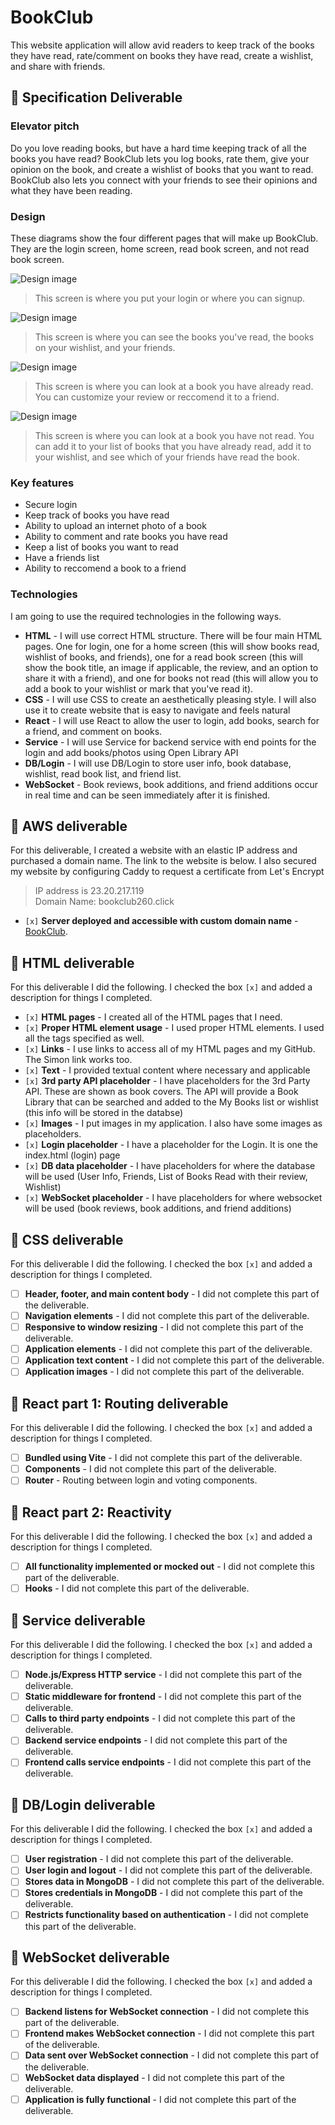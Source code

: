 # BookClub

This website application will allow avid readers to keep track of the books they have read, rate/comment on books they have read, create a wishlist, and share with friends.

## 🚀 Specification Deliverable

### Elevator pitch

Do you love reading books, but have a hard time keeping track of all the books you have read? BookClub lets you log books, rate them, give your opinion on the book, and create a wishlist of books that you want to read. BookClub also lets you connect with your friends to see their opinions and what they have been reading.

### Design

These diagrams show the four different pages that will make up BookClub. They are the login screen, home screen, read book screen, and not read book screen.

![Design image](LoginPage.png)

> This screen is where you put your login or where you can signup.

![Design image](HomeScreen.png)

> This screen is where you can see the books you've read, the books on your wishlist, and your friends.

![Design image](ReadBook.png)

> This screen is where you can look at a book you have already read. You can customize your review or reccomend it to a friend.

![Design image](NotReadBook.png)

> This screen is where you can look at a book you have not read. You can add it to your list of books that you have already read, add it to your wishlist, and see which of your friends have read the book. 

### Key features

- Secure login
- Keep track of books you have read
- Ability to upload an internet photo of a book
- Ability to comment and rate books you have read
- Keep a list of books you want to read
- Have a friends list
- Ability to reccomend a book to a friend

### Technologies

I am going to use the required technologies in the following ways.

- **HTML** - I will use correct HTML structure. There will be four main HTML pages. One for login, one for a home screen (this will show books read, wishlist of books, and friends), one for a read book screen (this will show the book title, an image if applicable, the review, and an option to share it with a friend), and one for books not read (this will allow you to add a book to your wishlist or mark that you've read it).
- **CSS** - I will use CSS to create an aesthetically pleasing style. I will also use it to create website that is easy to navigate and feels natural
- **React** - I will use React to allow the user to login, add books, search for a friend, and comment on books.
- **Service** - I will use Service for backend service with end points for the login and add books/photos using Open Library API
- **DB/Login** - I will use DB/Login to store user info, book database, wishlist, read book list, and friend list.
- **WebSocket** - Book reviews, book additions, and friend additions occur in real time and can be seen immediately after it is finished.

## 🚀 AWS deliverable

For this deliverable, I created a website with an elastic IP address and purchased a domain name. The link to the website is below. I also secured my website by configuring Caddy to request a certificate from Let's Encrypt

> IP address is 23.20.217.119\
> Domain Name: bookclub260.click

- `[x]` **Server deployed and accessible with custom domain name** - [BookClub](https://bookclub260.click).

## 🚀 HTML deliverable

For this deliverable I did the following. I checked the box `[x]` and added a description for things I completed.

- `[x]` **HTML pages** - I created all of the HTML pages that I need.
- `[x]` **Proper HTML element usage** - I used proper HTML elements. I used all the tags specified as well.
- `[x]` **Links** - I use links to access all of my HTML pages and my GitHub. The Simon link works too.
- `[x]` **Text** - I provided textual content where necessary and applicable
- `[x]` **3rd party API placeholder** - I have placeholders for the 3rd Party API. These are shown as book covers. The API will provide a Book Library that can be searched and added to the My Books list or wishlist (this info will be stored in the databse)
- `[x]` **Images** - I put images in my application. I also have some images as placeholders.
- `[x]` **Login placeholder** - I have a placeholder for the Login. It is one the index.html (login) page
- `[x]` **DB data placeholder** - I have placeholders for where the database will be used (User Info, Friends, List of Books Read with their review, Wishlist)
- `[x]` **WebSocket placeholder** - I have placeholders for where websocket will be used (book reviews, book additions, and friend additions)

## 🚀 CSS deliverable

For this deliverable I did the following. I checked the box `[x]` and added a description for things I completed.

- [ ] **Header, footer, and main content body** - I did not complete this part of the deliverable.
- [ ] **Navigation elements** - I did not complete this part of the deliverable.
- [ ] **Responsive to window resizing** - I did not complete this part of the deliverable.
- [ ] **Application elements** - I did not complete this part of the deliverable.
- [ ] **Application text content** - I did not complete this part of the deliverable.
- [ ] **Application images** - I did not complete this part of the deliverable.

## 🚀 React part 1: Routing deliverable

For this deliverable I did the following. I checked the box `[x]` and added a description for things I completed.

- [ ] **Bundled using Vite** - I did not complete this part of the deliverable.
- [ ] **Components** - I did not complete this part of the deliverable.
- [ ] **Router** - Routing between login and voting components.

## 🚀 React part 2: Reactivity

For this deliverable I did the following. I checked the box `[x]` and added a description for things I completed.

- [ ] **All functionality implemented or mocked out** - I did not complete this part of the deliverable.
- [ ] **Hooks** - I did not complete this part of the deliverable.

## 🚀 Service deliverable

For this deliverable I did the following. I checked the box `[x]` and added a description for things I completed.

- [ ] **Node.js/Express HTTP service** - I did not complete this part of the deliverable.
- [ ] **Static middleware for frontend** - I did not complete this part of the deliverable.
- [ ] **Calls to third party endpoints** - I did not complete this part of the deliverable.
- [ ] **Backend service endpoints** - I did not complete this part of the deliverable.
- [ ] **Frontend calls service endpoints** - I did not complete this part of the deliverable.

## 🚀 DB/Login deliverable

For this deliverable I did the following. I checked the box `[x]` and added a description for things I completed.

- [ ] **User registration** - I did not complete this part of the deliverable.
- [ ] **User login and logout** - I did not complete this part of the deliverable.
- [ ] **Stores data in MongoDB** - I did not complete this part of the deliverable.
- [ ] **Stores credentials in MongoDB** - I did not complete this part of the deliverable.
- [ ] **Restricts functionality based on authentication** - I did not complete this part of the deliverable.

## 🚀 WebSocket deliverable

For this deliverable I did the following. I checked the box `[x]` and added a description for things I completed.

- [ ] **Backend listens for WebSocket connection** - I did not complete this part of the deliverable.
- [ ] **Frontend makes WebSocket connection** - I did not complete this part of the deliverable.
- [ ] **Data sent over WebSocket connection** - I did not complete this part of the deliverable.
- [ ] **WebSocket data displayed** - I did not complete this part of the deliverable.
- [ ] **Application is fully functional** - I did not complete this part of the deliverable.
